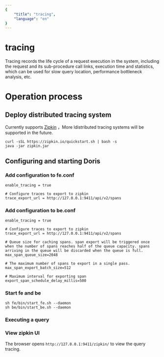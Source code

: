 ```yaml
---
{
    "title": "tracing",
    "language": "en"
}
---
```


<!-- 
Licensed to the Apache Software Foundation (ASF) under one
or more contributor license agreements.  See the NOTICE file
distributed with this work for additional information
regarding copyright ownership.  The ASF licenses this file
to you under the Apache License, Version 2.0 (the
"License"); you may not use this file except in compliance
with the License.  You may obtain a copy of the License at

  http://www.apache.org/licenses/LICENSE-2.0

Unless required by applicable law or agreed to in writing,
software distributed under the License is distributed on an
"AS IS" BASIS, WITHOUT WARRANTIES OR CONDITIONS OF ANY
KIND, either express or implied.  See the License for the
specific language governing permissions and limitations
under the License.
-->

# tracing

Tracing records the life cycle of a request execution in the system, including the request and its sub-procedure call links, execution time and statistics, which can be used for slow query location, performance bottleneck analysis, etc.

# Operation process

## Deploy distributed tracing system

Currently supports [Zipkin](https://zipkin.io/) ，More ldistributed tracing systems will be supported in the future.

```
curl -sSL https://zipkin.io/quickstart.sh | bash -s
java -jar zipkin.jar
```

## Configuring and starting Doris

### Add configuration to fe.conf

```
enable_tracing = true

# Configure traces to export to zipkin
trace_export_url = http://127.0.0.1:9411/api/v2/spans
```

### Add configuration to be.conf
```
enable_tracing = true

# Configure traces to export to zipkin
trace_export_url = http://127.0.0.1:9411/api/v2/spans

# Queue size for caching spans. span export will be triggered once when the number of spans reaches half of the queue capacity. spans arriving in the queue will be discarded when the queue is full.
max_span_queue_size=2048

# The maximum number of spans to export in a single pass.
max_span_export_batch_size=512

# Maximum interval for exporting span
export_span_schedule_delay_millis=500
```

### Start fe and be
```
sh fe/bin/start_fe.sh --daemon
sh be/bin/start_be.sh --daemon
```

### Executing a query

### View zipkin UI

The browser opens `http://127.0.0.1:9411/zipkin/` to view the query tracing.
